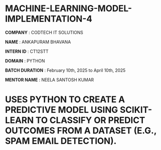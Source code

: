 # MACHINE-LEARNING-MODEL-IMPLEMENTATION-4

**COMPANY** : CODTECH IT SOLUTIONS

**NAME** : ANKAPURAM BHAVANA

**INTERN ID** : CT12STT

**DOMAIN** : PYTHON

**BATCH DURATION** : February 10th, 2025 to April 10th, 2025

**MENTOR NAME** : NEELA SANTOSH KUMAR

# USES PYTHON TO CREATE A PREDICTIVE MODEL USING SCIKIT- LEARN TO CLASSIFY OR PREDICT OUTCOMES  FROM A DATASET (E.G., SPAM EMAIL DETECTION).

